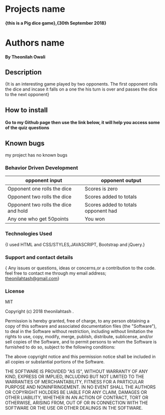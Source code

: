 #  Projects name

#### {this is a Pig dice game},{30th September 2018}

#  Authors name
#### By Theonilah Owali

##  Description
{It is an interesting game played by two opponents. The first opponent rolls the dice and incase it falls on a one the his turn is over and passes the dice to the next opponent}

##  How to install
####  Go to my Github page then use the link below, it will help you access some of the quiz questions
####  
## Known bugs
my project has no known bugs
###  Behavior Driven Development
|    opponent input                           |                 opponent output                      |
|---------------------------------------------|------------------------------------------------------|
| Opponent one rolls the dice                 | Scores is zero                                       |
| Opponent two rolls the dice                 | Scores added to totals                               |
|Opponent two rolls the dice and hold         | Scores added to totals opponent had                  |
| Any one who get 50points                    | You won                                              |
 
### Technologies Used
{I used HTML and CSS/STYLES,JAVASCRIPT, Bootstrap and jQuery.}

### Support and contact details
{ Any issues or questions, ideas or concerns,or a contribution to the code. feel free to contact me through my email address; theonilahtash@gmail.com}

### License
MIT

Copyright (c)  2018 theonilahtash .

Permission is hereby granted, free of charge, to any person obtaining a copy
of this software and associated documentation files (the "Software"), to deal
in the Software without restriction, including without limitation the rights
to use, copy, modify, merge, publish, distribute, sublicense, and/or sell
copies of the Software, and to permit persons to whom the Software is
furnished to do so, subject to the following conditions:

The above copyright notice and this permission notice shall be included in all
copies or substantial portions of the Software.

THE SOFTWARE IS PROVIDED "AS IS", WITHOUT WARRANTY OF ANY KIND, EXPRESS OR
IMPLIED, INCLUDING BUT NOT LIMITED TO THE WARRANTIES OF MERCHANTABILITY,
FITNESS FOR A PARTICULAR PURPOSE AND NONINFRINGEMENT. IN NO EVENT SHALL THE
AUTHORS OR COPYRIGHT HOLDERS BE LIABLE FOR ANY CLAIM, DAMAGES OR OTHER
LIABILITY, WHETHER IN AN ACTION OF CONTRACT, TORT OR OTHERWISE, ARISING FROM,
OUT OF OR IN CONNECTION WITH THE SOFTWARE OR THE USE OR OTHER DEALINGS IN THE
SOFTWARE.

